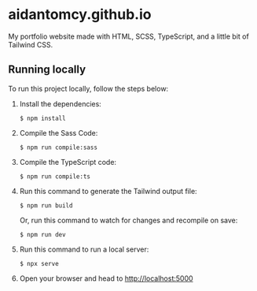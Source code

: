 # aidantomcy.github.io

My portfolio website made with HTML, SCSS, TypeScript, and a little bit of Tailwind CSS.

## Running locally

To run this project locally, follow the steps below:

1. Install the dependencies:

   ```
   $ npm install
   ```

2. Compile the Sass Code:

   ```
   $ npm run compile:sass
   ```

3. Compile the TypeScript code:

   ```
   $ npm run compile:ts
   ```

4. Run this command to generate the Tailwind output file:
   ```
   $ npm run build
   ```
   Or, run this command to watch for changes and recompile on save:
   ```
   $ npm run dev
   ```
5. Run this command to run a local server:
   ```
   $ npx serve
   ```
6. Open your browser and head to [http://localhost:5000](http://localhost:5000)

